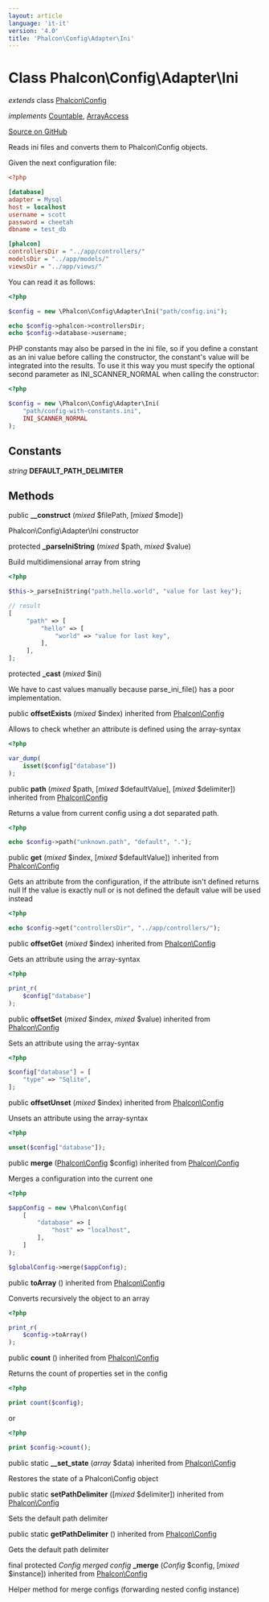```yaml
---
layout: article
language: 'it-it'
version: '4.0'
title: 'Phalcon\Config\Adapter\Ini'
---
```


# Class **Phalcon\Config\Adapter\Ini**

*extends* class [Phalcon\Config](/4.0/en/api/Phalcon_Config)

*implements* [Countable](https://php.net/manual/en/class.countable.php), [ArrayAccess](https://php.net/manual/en/class.arrayaccess.php)

<a href="https://github.com/phalcon/cphalcon/tree/v4.0.0/phalcon/config/adapter/ini.zep" class="btn btn-default btn-sm">Source on GitHub</a>

Reads ini files and converts them to Phalcon\Config objects.

Given the next configuration file:

```ini
<?php

[database]
adapter = Mysql
host = localhost
username = scott
password = cheetah
dbname = test_db

[phalcon]
controllersDir = "../app/controllers/"
modelsDir = "../app/models/"
viewsDir = "../app/views/"

```

You can read it as follows:

```php
<?php

$config = new \Phalcon\Config\Adapter\Ini("path/config.ini");

echo $config->phalcon->controllersDir;
echo $config->database->username;

```

PHP constants may also be parsed in the ini file, so if you define a constant as an ini value before calling the constructor, the constant's value will be integrated into the results. To use it this way you must specify the optional second parameter as INI_SCANNER_NORMAL when calling the constructor:

```php
<?php

$config = new \Phalcon\Config\Adapter\Ini(
    "path/config-with-constants.ini",
    INI_SCANNER_NORMAL
);

```

## Constants

*string* **DEFAULT_PATH_DELIMITER**

## Methods

public **__construct** (*mixed* $filePath, [*mixed* $mode])

Phalcon\Config\Adapter\Ini constructor

protected **_parseIniString** (*mixed* $path, *mixed* $value)

Build multidimensional array from string

```php
<?php

$this->_parseIniString("path.hello.world", "value for last key");

// result
[
     "path" => [
         "hello" => [
             "world" => "value for last key",
         ],
     ],
];

```

protected **_cast** (*mixed* $ini)

We have to cast values manually because parse_ini_file() has a poor implementation.

public **offsetExists** (*mixed* $index) inherited from [Phalcon\Config](/4.0/en/api/Phalcon_Config)

Allows to check whether an attribute is defined using the array-syntax

```php
<?php

var_dump(
    isset($config["database"])
);

```

public **path** (*mixed* $path, [*mixed* $defaultValue], [*mixed* $delimiter]) inherited from [Phalcon\Config](/4.0/en/api/Phalcon_Config)

Returns a value from current config using a dot separated path.

```php
<?php

echo $config->path("unknown.path", "default", ".");

```

public **get** (*mixed* $index, [*mixed* $defaultValue]) inherited from [Phalcon\Config](/4.0/en/api/Phalcon_Config)

Gets an attribute from the configuration, if the attribute isn't defined returns null If the value is exactly null or is not defined the default value will be used instead

```php
<?php

echo $config->get("controllersDir", "../app/controllers/");

```

public **offsetGet** (*mixed* $index) inherited from [Phalcon\Config](/4.0/en/api/Phalcon_Config)

Gets an attribute using the array-syntax

```php
<?php

print_r(
    $config["database"]
);

```

public **offsetSet** (*mixed* $index, *mixed* $value) inherited from [Phalcon\Config](/4.0/en/api/Phalcon_Config)

Sets an attribute using the array-syntax

```php
<?php

$config["database"] = [
    "type" => "Sqlite",
];

```

public **offsetUnset** (*mixed* $index) inherited from [Phalcon\Config](/4.0/en/api/Phalcon_Config)

Unsets an attribute using the array-syntax

```php
<?php

unset($config["database"]);

```

public **merge** ([Phalcon\Config](/4.0/en/api/Phalcon_Config) $config) inherited from [Phalcon\Config](/4.0/en/api/Phalcon_Config)

Merges a configuration into the current one

```php
<?php

$appConfig = new \Phalcon\Config(
    [
        "database" => [
            "host" => "localhost",
        ],
    ]
);

$globalConfig->merge($appConfig);

```

public **toArray** () inherited from [Phalcon\Config](/4.0/en/api/Phalcon_Config)

Converts recursively the object to an array

```php
<?php

print_r(
    $config->toArray()
);

```

public **count** () inherited from [Phalcon\Config](/4.0/en/api/Phalcon_Config)

Returns the count of properties set in the config

```php
<?php

print count($config);

```

or

```php
<?php

print $config->count();

```

public static **__set_state** (*array* $data) inherited from [Phalcon\Config](/4.0/en/api/Phalcon_Config)

Restores the state of a Phalcon\Config object

public static **setPathDelimiter** ([*mixed* $delimiter]) inherited from [Phalcon\Config](/4.0/en/api/Phalcon_Config)

Sets the default path delimiter

public static **getPathDelimiter** () inherited from [Phalcon\Config](/4.0/en/api/Phalcon_Config)

Gets the default path delimiter

final protected *Config merged config* **_merge** (*Config* $config, [*mixed* $instance]) inherited from [Phalcon\Config](/4.0/en/api/Phalcon_Config)

Helper method for merge configs (forwarding nested config instance)